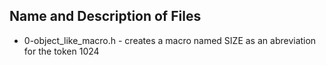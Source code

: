 ## Name and Description of Files

* 0-object_like_macro.h - creates a macro named SIZE as an abreviation for the token 1024